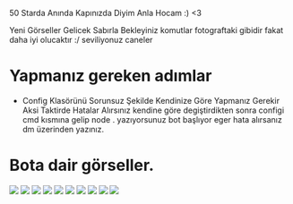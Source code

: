 50 Starda Anında Kapınızda Diyim Anla Hocam :) <3

Yeni Görseller Gelicek Sabırla Bekleyiniz komutlar fotograftaki gibidir fakat daha iyi olucaktır :/ seviliyonuz caneler 

# Yapmanız gereken adımlar

- Config Klasörünü Sorunsuz Şekilde Kendinize Göre Yapmanız Gerekir Aksi Taktirde Hatalar Alırsınız kendine göre degiştirdikten sonra configi cmd kısmına gelip node . yazıyorsunuz bot başlıyor eger hata alırsanız dm üzerinden yazınız.

# Bota dair görseller.

<img  src="https://media.discordapp.net/attachments/1093434536530018406/1101241456842244177/image.png?width=335&height=204">
<img  src="https://media.discordapp.net/attachments/1101229620419887264/1101247768711921734/image.png?width=402&height=154">
<img  src="https://media.discordapp.net/attachments/1095415444271272007/1096734941758369894/image.png?width=481&height=174">
<img  src="https://media.discordapp.net/attachments/1096527059355967609/1096834530045874306/image.png?width=396&height=231">
<img  src="https://media.discordapp.net/attachments/1096527059355967609/1096834753505808485/image.png?width=259&height=207">
<img  src="https://media.discordapp.net/attachments/1096527059355967609/1096835531553390673/image.png?width=398&height=240">
<img  src="https://media.discordapp.net/attachments/1093434536530018406/1097260496543031366/image.png?width=391&height=208">
<img  src="https://media.discordapp.net/attachments/1093434536530018406/1097237352423899217/877e2bb7-29ba-4f27-8a30-9cf9898278e7.png?width=387&height=255">
<img  src="https://media.discordapp.net/attachments/1097989540347658291/1100844549816987658/image.png?width=256&height=72">
<img  src="https://media.discordapp.net/attachments/1095721400603521164/1101221190867103855/image.png?width=362&height=218">



